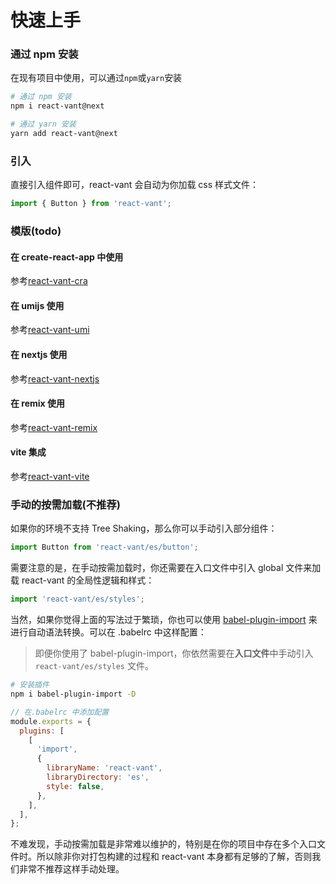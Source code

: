 # 快速上手

### 通过 npm 安装

在现有项目中使用，可以通过`npm`或`yarn`安装

```bash
# 通过 npm 安装
npm i react-vant@next

# 通过 yarn 安装
yarn add react-vant@next
```

### 引入

直接引入组件即可，react-vant 会自动为你加载 css 样式文件：

```js
import { Button } from 'react-vant';
```

### 模版(todo)

#### 在 create-react-app 中使用

参考[react-vant-cra](https://github.com/3lang3/react-vant-template/tree/main/next/cra)

#### 在 umijs 使用

参考[react-vant-umi](https://github.com/3lang3/react-vant-template/tree/main/next/umijs)

#### 在 nextjs 使用

参考[react-vant-nextjs](https://github.com/3lang3/react-vant-template/tree/main/next/nextjs)

#### 在 remix 使用

参考[react-vant-remix](https://github.com/3lang3/react-vant-template/tree/main/next/remix)

#### vite 集成

参考[react-vant-vite](https://github.com/3lang3/react-vant-template/tree/main/next/vite)

### 手动的按需加载(不推荐)

如果你的环境不支持 Tree Shaking，那么你可以手动引入部分组件：

```js
import Button from 'react-vant/es/button';
```

需要注意的是，在手动按需加载时，你还需要在入口文件中引入 global 文件来加载 react-vant 的全局性逻辑和样式：

```js
import 'react-vant/es/styles';
```

当然，如果你觉得上面的写法过于繁琐，你也可以使用 [babel-plugin-import](https://github.com/ant-design/babel-plugin-import) 来进行自动语法转换。可以在 .babelrc 中这样配置：

> 即便你使用了 babel-plugin-import，你依然需要在**入口文件**中手动引入 `react-vant/es/styles` 文件。

```bash
# 安装插件
npm i babel-plugin-import -D
```

```js
// 在.babelrc 中添加配置
module.exports = {
  plugins: [
    [
      'import',
      {
        libraryName: 'react-vant',
        libraryDirectory: 'es',
        style: false,
      },
    ],
  ],
};
```

不难发现，手动按需加载是非常难以维护的，特别是在你的项目中存在多个入口文件时。所以除非你对打包构建的过程和 react-vant 本身都有足够的了解，否则我们非常不推荐这样手动处理。
